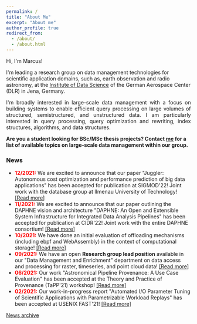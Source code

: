 ```yaml
---
permalink: /
title: "About Me"
excerpt: "About me"
author_profile: true
redirect_from: 
  - /about/
  - /about.html
---
```


Hi, I'm Marcus!

I'm leading a research group on data management technologies for scientific application domains, such as, earth observation and radio astronomy, at the [Institute of Data Science](https://www.dlr.de/dw/en/desktopdefault.aspx/tabid-12192/21400_read-49437/) of the German Aerospace Center (DLR) in Jena, Germany.

<p align="justify">
I'm broadly interested in large-scale data management with a focus on building systems to enable efficient query processing on large volumes
of structured, semistructured, and unstructured data. I am particularly interested in query processing, query optimization and rewriting, index
structures, algorithms, and data structures.</p>

**Are you a student looking for BSc/MSc thesis projects? Contact [me](mailto:marcus.paradies@dlr.de) for a list of available topics on large-scale data management within our group.**

### News
* <span style="color:red;font-weight:bold">12/2021:</span> We are excited to announce that our paper "Juggler: Autonomous cost optimization and performance prediction of big data applications" has been accepted for publication at SIGMOD'22! Joint work with the database group at Ilmenau University of Technology! [[Read more]](https://marcusparadies.github.io/publication/sigmod-juggler)
* <span style="color:red;font-weight:bold">11/2021:</span> We are excited to announce that our paper outlining the DAPHNE vision and architecture "DAPHNE: An Open and Extensible System Infrastructure for Integrated Data Analysis Pipelines" has been accepted for publication at CIDR'22! Joint work with the entire DAPHNE consortium! [[Read more]](https://marcusparadies.github.io/publication/cidr-daphne)
* <span style="color:red;font-weight:bold">10/2021:</span> We have done an initial evaluation of offloading mechanisms (including ebpf and WebAssembly) in the context of computational storage! [[Read more]](https://arxiv.org/abs/2111.01947)
* <span style="color:red;font-weight:bold">09/2021:</span> We have an open **Research group lead position** available in our "Data Management and Enrichment" department on data access and processing for raster, timeseries, and point cloud data! [[Read more]](https://www.dlr.de/dlr/jobs/en/desktopdefault.aspx/tabid-10596/1003_read-46732/)
* <span style="color:red;font-weight:bold">06/2021:</span> Our work "Astronomical Pipeline Provenance: A Use Case Evaluation" has been accepted at the Theory and Practice of Provenance (TaPP'21) workshop! [[Read more]](https://marcusparadies.github.io/publication/tapp-astro_pipelines)
* <span style="color:red;font-weight:bold">02/2021:</span> Our work-in-progress report "Automated I/O Parameter Tuning of Scientific Applications with Parametrizable Workload Replays" has been accepted at USENIX FAST'21! [[Read more]](https://marcusparadies.github.io/publication/fast-wip_parametrizable_workload_replays)
<!--* <span style="color:red;font-weight:bold">07/2020:</span> Our paper "Masha: Sampling-Based Performance Prediction of Big Data Applications in Resource-Constrained Clusters" has been accepted at the DISPA workshop (co-located with VLDB)! [[Read more]](https://marcusparadies.github.io/publication/dispa-performance_prediction)-->
<!--* <span style="color:red;font-weight:bold">02/2020:</span> We have **open student positions (working student/internship/thesis)** available in our "Data Management Technologies" on data storage and data-intensive systems! [[Read more]](https://www.dlr.de/dlr/jobs/desktopdefault.aspx/tabid-10596/1003_read-40365/) -->

[News archive](https://marcusparadies.github.io/archive/)
